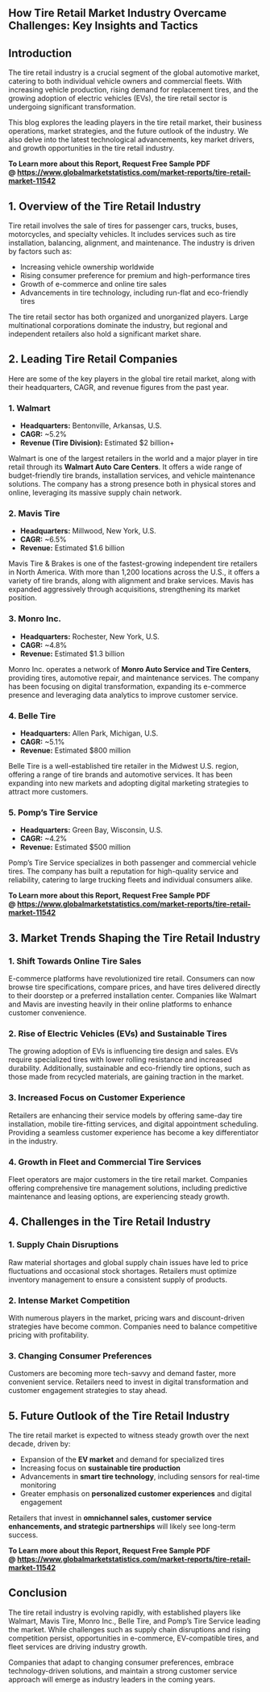 <h2><strong>How Tire Retail Market Industry Overcame Challenges: Key Insights and Tactics</strong></h2><h2><strong>Introduction</strong></h2><p data-start="346" data-end="683">The tire retail industry is a crucial segment of the global automotive market, catering to both individual vehicle owners and commercial fleets. With increasing vehicle production, rising demand for replacement tires, and the growing adoption of electric vehicles (EVs), the tire retail sector is undergoing significant transformation.</p><p data-start="685" data-end="970">This blog explores the leading players in the tire retail market, their business operations, market strategies, and the future outlook of the industry. We also delve into the latest technological advancements, key market drivers, and growth opportunities in the tire retail industry.</p><p data-start="685" data-end="970"><strong>To Learn more about this Report, Request Free Sample PDF @&nbsp;<a href="https://www.globalmarketstatistics.com/market-reports/tire-retail-market-11542">https://www.globalmarketstatistics.com/market-reports/tire-retail-market-11542</a></strong></p><h2 data-start="977" data-end="1025"><strong data-start="980" data-end="1023">1. Overview of the Tire Retail Industry</strong></h2><p data-start="1027" data-end="1269">Tire retail involves the sale of tires for passenger cars, trucks, buses, motorcycles, and specialty vehicles. It includes services such as tire installation, balancing, alignment, and maintenance. The industry is driven by factors such as:</p><ul data-start="1271" data-end="1509"><li data-start="1271" data-end="1313">Increasing vehicle ownership worldwide</li><li data-start="1314" data-end="1383">Rising consumer preference for premium and high-performance tires</li><li data-start="1384" data-end="1430">Growth of e-commerce and online tire sales</li><li data-start="1431" data-end="1509">Advancements in tire technology, including run-flat and eco-friendly tires</li></ul><p data-start="1511" data-end="1712">The tire retail sector has both organized and unorganized players. Large multinational corporations dominate the industry, but regional and independent retailers also hold a significant market share.</p><h2 data-start="1719" data-end="1760"><strong data-start="1722" data-end="1758">2. Leading Tire Retail Companies</strong></h2><p data-start="1762" data-end="1907">Here are some of the key players in the global tire retail market, along with their headquarters, CAGR, and revenue figures from the past year.</p><h3 data-start="1909" data-end="1929"><strong data-start="1913" data-end="1927">1. Walmart</strong></h3><ul data-start="1930" data-end="2054"><li data-start="1930" data-end="1979"><strong data-start="1932" data-end="1949">Headquarters:</strong> Bentonville, Arkansas, U.S.</li><li data-start="1980" data-end="1999"><strong data-start="1982" data-end="1991">CAGR:</strong> ~5.2%</li><li data-start="2000" data-end="2054"><strong data-start="2002" data-end="2030">Revenue (Tire Division):</strong> Estimated $2 billion+</li></ul><p data-start="2056" data-end="2415">Walmart is one of the largest retailers in the world and a major player in tire retail through its <strong data-start="2155" data-end="2184">Walmart Auto Care Centers</strong>. It offers a wide range of budget-friendly tire brands, installation services, and vehicle maintenance solutions. The company has a strong presence both in physical stores and online, leveraging its massive supply chain network.</p><h3 data-start="2417" data-end="2440"><strong data-start="2421" data-end="2438">2. Mavis Tire</strong></h3><ul data-start="2441" data-end="2547"><li data-start="2441" data-end="2487"><strong data-start="2443" data-end="2460">Headquarters:</strong> Millwood, New York, U.S.</li><li data-start="2488" data-end="2507"><strong data-start="2490" data-end="2499">CAGR:</strong> ~6.5%</li><li data-start="2508" data-end="2547"><strong data-start="2510" data-end="2522">Revenue:</strong> Estimated $1.6 billion</li></ul><p data-start="2549" data-end="2859">Mavis Tire &amp; Brakes is one of the fastest-growing independent tire retailers in North America. With more than 1,200 locations across the U.S., it offers a variety of tire brands, along with alignment and brake services. Mavis has expanded aggressively through acquisitions, strengthening its market position.</p><h3 data-start="2861" data-end="2884"><strong data-start="2865" data-end="2882">3. Monro Inc.</strong></h3><ul data-start="2885" data-end="2992"><li data-start="2885" data-end="2932"><strong data-start="2887" data-end="2904">Headquarters:</strong> Rochester, New York, U.S.</li><li data-start="2933" data-end="2952"><strong data-start="2935" data-end="2944">CAGR:</strong> ~4.8%</li><li data-start="2953" data-end="2992"><strong data-start="2955" data-end="2967">Revenue:</strong> Estimated $1.3 billion</li></ul><p data-start="2994" data-end="3281">Monro Inc. operates a network of <strong data-start="3027" data-end="3066">Monro Auto Service and Tire Centers</strong>, providing tires, automotive repair, and maintenance services. The company has been focusing on digital transformation, expanding its e-commerce presence and leveraging data analytics to improve customer service.</p><h3 data-start="3283" data-end="3306"><strong data-start="3287" data-end="3304">4. Belle Tire</strong></h3><ul data-start="3307" data-end="3415"><li data-start="3307" data-end="3355"><strong data-start="3309" data-end="3326">Headquarters:</strong> Allen Park, Michigan, U.S.</li><li data-start="3356" data-end="3375"><strong data-start="3358" data-end="3367">CAGR:</strong> ~5.1%</li><li data-start="3376" data-end="3415"><strong data-start="3378" data-end="3390">Revenue:</strong> Estimated $800 million</li></ul><p data-start="3417" data-end="3658">Belle Tire is a well-established tire retailer in the Midwest U.S. region, offering a range of tire brands and automotive services. It has been expanding into new markets and adopting digital marketing strategies to attract more customers.</p><h3 data-start="3660" data-end="3692"><strong data-start="3664" data-end="3690">5. Pomp&rsquo;s Tire Service</strong></h3><ul data-start="3693" data-end="3801"><li data-start="3693" data-end="3741"><strong data-start="3695" data-end="3712">Headquarters:</strong> Green Bay, Wisconsin, U.S.</li><li data-start="3742" data-end="3761"><strong data-start="3744" data-end="3753">CAGR:</strong> ~4.2%</li><li data-start="3762" data-end="3801"><strong data-start="3764" data-end="3776">Revenue:</strong> Estimated $500 million</li></ul><p data-start="3803" data-end="4027">Pomp&rsquo;s Tire Service specializes in both passenger and commercial vehicle tires. The company has built a reputation for high-quality service and reliability, catering to large trucking fleets and individual consumers alike.</p><p data-start="3803" data-end="4027"><strong>To Learn more about this Report, Request Free Sample PDF @&nbsp;<a href="https://www.globalmarketstatistics.com/market-reports/tire-retail-market-11542">https://www.globalmarketstatistics.com/market-reports/tire-retail-market-11542</a></strong></p><h2 data-start="4034" data-end="4092"><strong data-start="4037" data-end="4090">3. Market Trends Shaping the Tire Retail Industry</strong></h2><h3 data-start="4094" data-end="4138"><strong data-start="4098" data-end="4136">1. Shift Towards Online Tire Sales</strong></h3><p data-start="4139" data-end="4458">E-commerce platforms have revolutionized tire retail. Consumers can now browse tire specifications, compare prices, and have tires delivered directly to their doorstep or a preferred installation center. Companies like Walmart and Mavis are investing heavily in their online platforms to enhance customer convenience.</p><h3 data-start="4460" data-end="4526"><strong data-start="4464" data-end="4524">2. Rise of Electric Vehicles (EVs) and Sustainable Tires</strong></h3><p data-start="4527" data-end="4817">The growing adoption of EVs is influencing tire design and sales. EVs require specialized tires with lower rolling resistance and increased durability. Additionally, sustainable and eco-friendly tire options, such as those made from recycled materials, are gaining traction in the market.</p><h3 data-start="4819" data-end="4870"><strong data-start="4823" data-end="4868">3. Increased Focus on Customer Experience</strong></h3><p data-start="4871" data-end="5113">Retailers are enhancing their service models by offering same-day tire installation, mobile tire-fitting services, and digital appointment scheduling. Providing a seamless customer experience has become a key differentiator in the industry.</p><h3 data-start="5115" data-end="5172"><strong data-start="5119" data-end="5170">4. Growth in Fleet and Commercial Tire Services</strong></h3><p data-start="5173" data-end="5383">Fleet operators are major customers in the tire retail market. Companies offering comprehensive tire management solutions, including predictive maintenance and leasing options, are experiencing steady growth.</p><h2 data-start="5390" data-end="5440"><strong data-start="5393" data-end="5438">4. Challenges in the Tire Retail Industry</strong></h2><h3 data-start="5442" data-end="5479"><strong data-start="5446" data-end="5477">1. Supply Chain Disruptions</strong></h3><p data-start="5480" data-end="5686">Raw material shortages and global supply chain issues have led to price fluctuations and occasional stock shortages. Retailers must optimize inventory management to ensure a consistent supply of products.</p><h3 data-start="5688" data-end="5727"><strong data-start="5692" data-end="5725">2. Intense Market Competition</strong></h3><p data-start="5728" data-end="5896">With numerous players in the market, pricing wars and discount-driven strategies have become common. Companies need to balance competitive pricing with profitability.</p><h3 data-start="5898" data-end="5940"><strong data-start="5902" data-end="5938">3. Changing Consumer Preferences</strong></h3><p data-start="5941" data-end="6126">Customers are becoming more tech-savvy and demand faster, more convenient service. Retailers need to invest in digital transformation and customer engagement strategies to stay ahead.</p><h2 data-start="6133" data-end="6187"><strong data-start="6136" data-end="6185">5. Future Outlook of the Tire Retail Industry</strong></h2><p data-start="6189" data-end="6283">The tire retail market is expected to witness steady growth over the next decade, driven by:</p><ul data-start="6285" data-end="6583"><li data-start="6285" data-end="6352">Expansion of the <strong data-start="6304" data-end="6317">EV market</strong> and demand for specialized tires</li><li data-start="6353" data-end="6408">Increasing focus on <strong data-start="6375" data-end="6406">sustainable tire production</strong></li><li data-start="6409" data-end="6498">Advancements in <strong data-start="6427" data-end="6452">smart tire technology</strong>, including sensors for real-time monitoring</li><li data-start="6499" data-end="6583">Greater emphasis on <strong data-start="6521" data-end="6558">personalized customer experiences</strong> and digital engagement</li></ul><p data-start="6585" data-end="6727">Retailers that invest in <strong data-start="6610" data-end="6690">omnichannel sales, customer service enhancements, and strategic partnerships</strong> will likely see long-term success.</p><p data-start="6585" data-end="6727"><strong>To Learn more about this Report, Request Free Sample PDF @&nbsp;<a href="https://www.globalmarketstatistics.com/market-reports/tire-retail-market-11542">https://www.globalmarketstatistics.com/market-reports/tire-retail-market-11542</a></strong></p><h2 data-start="6734" data-end="6753"><strong data-start="6737" data-end="6751">Conclusion</strong></h2><p data-start="6755" data-end="7109">The tire retail industry is evolving rapidly, with established players like Walmart, Mavis Tire, Monro Inc., Belle Tire, and Pomp&rsquo;s Tire Service leading the market. While challenges such as supply chain disruptions and rising competition persist, opportunities in e-commerce, EV-compatible tires, and fleet services are driving industry growth.</p><p data-start="7111" data-end="7311" data-is-last-node="" data-is-only-node="">Companies that adapt to changing consumer preferences, embrace technology-driven solutions, and maintain a strong customer service approach will emerge as industry leaders in the coming years.</p>
